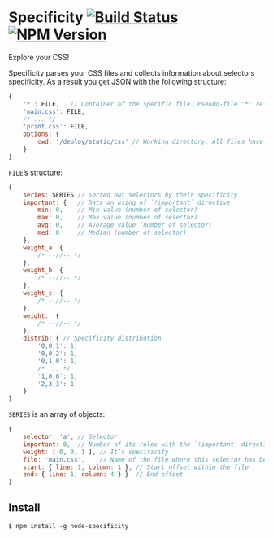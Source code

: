 # Specificity [![Build Status](https://travis-ci.org/eprev/specificity.svg?branch=master)](https://travis-ci.org/eprev/specificity) [![NPM Version](https://img.shields.io/npm/v/node-specificity.svg)](https://www.npmjs.org/package/node-specificity)

Explore your CSS!

Specificity parses your CSS files and collects information about selectors specificity. As a result you get JSON with the following structure:

```js
{
    '*': FILE,   // Container of the specific file. Pseudo-file '*' refers to the data of all files.
    'main.css': FILE,
    /* ... */
    'print.css': FILE,
    options: {
        cwd: '/deploy/static/css' // Working directory. All files have names relative to this directory.
    }
}
```

`FILE`’s structure:

```js
{
    series: SERIES // Sorted out selectors by their specificity
    important: {   // Data on using of `!important` directive
        min: 0,    // Min value (number of selector)
        max: 0,    // Max value (number of selector)
        avg: 0,    // Average value (number of selector)
        med: 0     // Median (number of selector)
    },
    weight_a: {
        /* --//-- */
    },
    weight_b: {
        /* --//-- */
    },
    weight_c: {
        /* --//-- */
    },
    weight:  {
        /* --//-- */
    },
    distrib: { // Specificity distribution
        '0,0,1': 1,
        '0,0,2': 1,
        '0,1,0': 1,
        /* ... */
        '1,0,0': 1,
        '2,3,3': 1
    }
}
```

`SERIES` is an array of objects:

```js
{
    selector: 'a', // Selector
    important: 0,  // Number of its rules with the `!important` directive
    weight: [ 0, 0, 1 ], // It’s specificity
    file: 'main.css',    // Name of the file where this selector has been found
    start: { line: 1, column: 1 }, // Start offset within the file
    end: { line: 1, column: 4 } }  // End offset
}
```

## Install

```
$ npm install -g node-specificity
```
